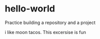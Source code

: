 # hello-world
Practice building a repository and a project

i like moon tacos. This excersise is fun
